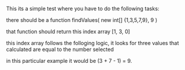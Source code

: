 This its a simple test where you have to do the following tasks:

there should be a function findValues( new int[] {1,3,5,7,9}, 9 ) 

that function should return this index array [1, 3, 0] 

this index array follows the folloging logic,
it looks for three values that calculated are equal to the number selected

in this particular example it would be (3 + 7 - 1) = 9. 
